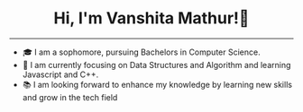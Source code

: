 <h1 align="center">Hi, I'm Vanshita Mathur!👋 </h1>

---

- 🎓 I am a sophomore, pursuing Bachelors in Computer Science.
- 👀 I am currently focusing on Data Structures and Algorithm and learning Javascript and C++.
- 📚 I am looking forward to enhance my knowledge by learning new skills and grow in the tech field

